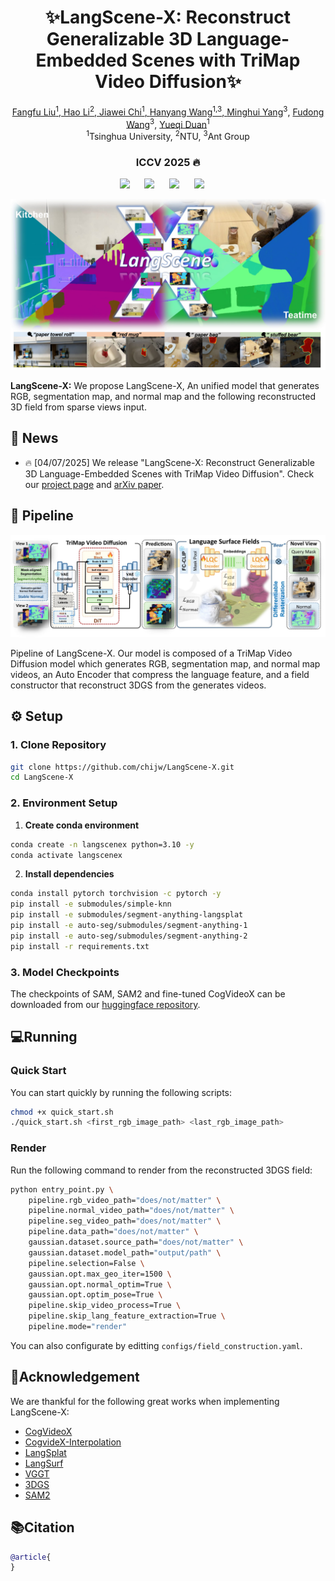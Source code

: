 <div align="center">

# ✨LangScene-X: Reconstruct Generalizable 3D Language-Embedded Scenes with TriMap Video Diffusion✨

<p align="center">
<a href="https://liuff19.github.io/">Fangfu Liu<sup>1</sup>,
<a href="https://lifuguan.github.io/">Hao Li<sup>2</sup>,
<a href="https://github.com/chijw">Jiawei Chi<sup>1</sup>,
<a href="https://hanyang-21.github.io/">Hanyang Wang<sup>1,3</sup>,
<a href="https://github.com/chijw/LangScene-X">Minghui Yang</a><sup>3</sup>,
<a href="https://github.com/chijw/LangScene-X">Fudong Wang</a><sup>3</sup>,   
<a href="https://duanyueqi.github.io/">Yueqi Duan</a><sup>1</sup>
<br>
    <sup>1</sup>Tsinghua University, <sup>2</sup>NTU, <sup>3</sup>Ant Group     
</p>

<h3 align="center">ICCV 2025 🔥</h3>

<a href="https://github.com/chijw/LangScene-X"><img src='https://img.shields.io/badge/arXiv-tbd.svg'></a> &nbsp;&nbsp;&nbsp;&nbsp;
<a href="https://github.com/chijw/LangScene-X"><img src='https://img.shields.io/badge/Project-Page-Green'></a> &nbsp;&nbsp;&nbsp;&nbsp;
<a><img src='https://img.shields.io/badge/License-MIT-blue'></a> &nbsp;&nbsp;&nbsp;&nbsp;
<a href="https://huggingface.co/chijw/LangScene-X"><img src='https://img.shields.io/badge/LangSceneX-huggingface-yellow'></a> &nbsp;&nbsp;&nbsp;&nbsp;

![Teaser Visualization](assets/teaser.png)

</div>

**LangScene-X:** We propose LangScene-X, An unified model that generates RGB, segmentation map, and normal map and the following reconstructed 3D field from sparse views input.

## 📢 News
- 🔥 [04/07/2025] We release "LangScene-X: Reconstruct Generalizable 3D Language-Embedded Scenes with TriMap Video Diffusion". Check our [project page](https://github.com/chijw/LangScene-X) and [arXiv paper](https://github.com/chijw/LangScene-X).

## 🌟 Pipeline

![Pipeline Visualization](assets/pipeline.png)

Pipeline of LangScene-X. Our model is composed of a TriMap Video Diffusion model which generates RGB, segmentation map, and normal map videos, an Auto Encoder that compress the language feature, and a field constructor that reconstruct 3DGS from the generates videos. 

## ⚙️ Setup

### 1. Clone Repository
```bash
git clone https://github.com/chijw/LangScene-X.git
cd LangScene-X
```
### 2. Environment Setup

1. **Create conda environment**

```bash
conda create -n langscenex python=3.10 -y
conda activate langscenex
```
2. **Install dependencies**
```bash
conda install pytorch torchvision -c pytorch -y
pip install -e submodules/simple-knn
pip install -e submodules/segment-anything-langsplat
pip install -e auto-seg/submodules/segment-anything-1
pip install -e auto-seg/submodules/segment-anything-2
pip install -r requirements.txt
```

### 3. Model Checkpoints
The checkpoints of SAM, SAM2 and fine-tuned CogVideoX can be downloaded from our [huggingface repository](https://huggingface.co/chijw/LangScene-X).

## 💻Running

### Quick Start
You can start quickly by running the following scripts:
```bash
chmod +x quick_start.sh
./quick_start.sh <first_rgb_image_path> <last_rgb_image_path>
```
### Render
Run the following command to render from the reconstructed 3DGS field:
```bash 
python entry_point.py \
    pipeline.rgb_video_path="does/not/matter" \
    pipeline.normal_video_path="does/not/matter" \
    pipeline.seg_video_path="does/not/matter" \
    pipeline.data_path="does/not/matter" \
    gaussian.dataset.source_path="does/not/matter" \
    gaussian.dataset.model_path="output/path" \
    pipeline.selection=False \
    gaussian.opt.max_geo_iter=1500 \
    gaussian.opt.normal_optim=True \
    gaussian.opt.optim_pose=True \
    pipeline.skip_video_process=True \
    pipeline.skip_lang_feature_extraction=True \
    pipeline.mode="render"
```
You can also configurate by editting `configs/field_construction.yaml`.

## 🔗Acknowledgement

We are thankful for the following great works when implementing LangScene-X:

- [CogVideoX](https://github.com/THUDM/CogVideo)
- [CogvideX-Interpolation](https://github.com/feizc/CogvideX-Interpolation)
- [LangSplat](https://github.com/minghanqin/LangSplat)
- [LangSurf](https://github.com/lifuguan/LangSurf)
- [VGGT](https://github.com/facebookresearch/vggt)
- [3DGS](https://github.com/graphdeco-inria/gaussian-splatting)
- [SAM2](https://github.com/facebookresearch/sam2)

## 📚Citation

```bibtex
@article{
}
```
